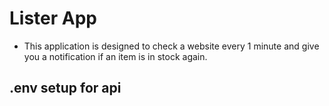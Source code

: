 # Lister App

* This application is designed to check a website every 1 minute and give you a notification if an item is in stock again.

## .env setup for api

